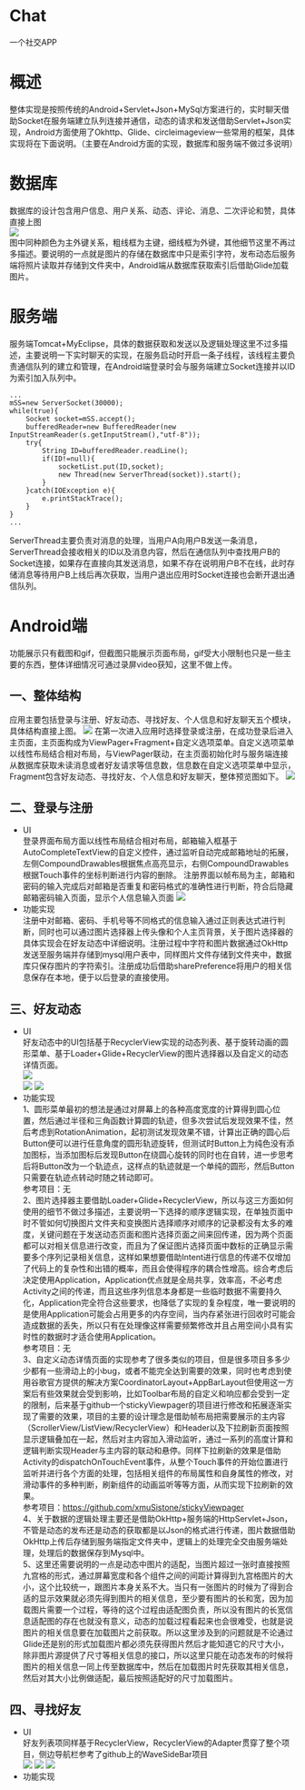 # Chat
一个社交APP
# 概述
整体实现是按照传统的Android+Servlet+Json+MySql方案进行的，实时聊天借助Socket在服务端建立队列连接并通信，动态的请求和发送借助Servlet+Json实现，Android方面使用了Okhttp、Glide、circleimageview一些常用的框架，具体实现将在下面说明。（主要在Android方面的实现，数据库和服务端不做过多说明）
# 数据库
数据库的设计包含用户信息、用户关系、动态、评论、消息、二次评论和赞，具体直接上图<br>
![](https://github.com/onceabu/chat/raw/master/picture/database.jpg)<br>
图中同种颜色为主外键关系，粗线框为主键，细线框为外键，其他细节这里不再过多描述。要说明的一点就是图片的存储在数据库中只是索引字符，发布动态后服务端将照片读取并存储到文件夹中，Android端从数据库获取索引后借助Glide加载图片。
# 服务端
服务端Tomcat+MyEclipse，具体的数据获取和发送以及逻辑处理这里不过多描述，主要说明一下实时聊天的实现，在服务启动时开启一条子线程，该线程主要负责通信队列的建立和管理，在Android端登录时会与服务端建立Socket连接并以ID为索引加入队列中。
```
...
mSS=new ServerSocket(30000);
while(true){
	Socket socket=mSS.accept();
	bufferedReader=new BufferedReader(new InputStreamReader(s.getInputStream(),"utf-8"));
	try{
		String ID=bufferedReader.readLine();
		if(ID!=null){
			socketList.put(ID,socket);
			new Thread(new ServerThread(socket)).start();
		}
	}catch(IOException e){
		e.printStackTrace();
	}
}
...
```
ServerThread主要负责对消息的处理，当用户A向用户B发送一条消息，ServerThread会接收相关的ID以及消息内容，然后在通信队列中查找用户B的Socket连接，如果存在直接向其发送消息，如果不存在说明用户B不在线，此时存储消息等待用户B上线后再次获取，当用户退出应用时Socket连接也会断开退出通信队列。
# Android端
功能展示只有截图和gif，但截图只能展示页面布局，gif受大小限制也只是一些主要的东西，整体详细情况可通过录屏video获知，这里不做上传。
## 一、整体结构
应用主要包括登录与注册、好友动态、寻找好友、个人信息和好友聊天五个模块，具体结构直接上图。
![](https://github.com/onceabu/chat/raw/master/picture/dxc.png)
在第一次进入应用时选择登录或注册，在成功登录后进入主页面，主页面构成为ViewPager+Fragment+自定义选项菜单。自定义选项菜单以线性布局结合相对布局，与ViewPager联动，在主页面初始化时与服务端连接从数据库获取未读消息或者好友请求等信息数，信息数在自定义选项菜单中显示，Fragment包含好友动态、寻找好友、个人信息和好友聊天，整体预览图如下。
![](https://github.com/onceabu/chat/raw/master/picture/main.gif)
## 二、登录与注册
* UI<br>
登录界面布局方面以线性布局结合相对布局，邮箱输入框基于AutoCompleteTextView的自定义控件，通过监听自动完成邮箱地址的拓展，左侧CompoundDrawables根据焦点高亮显示，右侧CompoundDrawables根据Touch事件的坐标判断进行内容的删除。
注册界面以帧布局为主，邮箱和密码的输入完成后对邮箱是否重复和密码格式的准确性进行判断，符合后隐藏邮箱密码输入页面，显示个人信息输入页面
![](https://github.com/onceabu/chat/raw/master/picture/lasa.png)<br>
* 功能实现<br>
注册中对邮箱、密码、手机号等不同格式的信息输入通过正则表达式进行判断，同时也可以通过图片选择器上传头像和个人主页背景，关于图片选择器的具体实现会在好友动态中详细说明。注册过程中字符和图片数据通过OkHttp发送至服务端并存储到mysql用户表中，同样图片文件存储到文件夹中，数据库只保存图片的字符索引。注册成功后借助sharePreference将用户的相关信息保存在本地，便于以后登录的直接使用。
## 三、好友动态
* UI<br>
好友动态中的UI包括基于RecyclerView实现的动态列表、基于旋转动画的圆形菜单、基于Loader+Glide+RecyclerView的图片选择器以及自定义的动态详情页面。<br>
![](https://github.com/onceabu/chat/raw/master/picture/CircleMenu.gif)<br>
![](https://github.com/onceabu/chat/raw/master/picture/picSelector.gif)
![](https://github.com/onceabu/chat/raw/master/picture/comment.gif)<br>
* 功能实现<br>
1、圆形菜单最初的想法是通过对屏幕上的各种高度宽度的计算得到圆心位置，然后通过半径和三角函数计算圆的轨迹，但多次尝试后发现效果不佳，然后考虑到RotationAnimation，起初测试发现效果不错，计算出正确的圆心后Button便可以进行任意角度的圆形轨迹旋转，但测试时Button上为纯色没有添加图标，当添加图标后发现Button在绕圆心旋转的同时也在自转，进一步思考后将Button改为一个轨迹点，这样点的轨迹就是一个单纯的圆形，然后Button只需要在轨迹点转动时随之转动即可。<br>
参考项目：无<br>
2、图片选择器主要借助Loader+Glide+RecyclerView，所以与这三方面如何使用的细节不做过多描述，主要说明一下选择的顺序逻辑实现，在单独页面中时不管如何切换图片文件夹和变换图片选择顺序对顺序的记录都没有太多的难度，关键问题在于发送动态页面和图片选择页面之间来回传递，因为两个页面都可以对相关信息进行改变，而且为了保证图片选择页面中数标的正确显示需要多个序列记录相关信息，这样如果想要借助Intent进行信息的传递不仅增加了代码上的复杂性和出错的概率，而且会使得程序的耦合性增高。综合考虑后决定使用Application，Application优点就是全局共享，效率高，不必考虑Activity之间的传递，而且这些序列信息本身都是一些临时数据不需要持久化，Application完全符合这些要求，也降低了实现的复杂程度，唯一要说明的是使用Application可能会占用更多的内存空间，当内存紧张进行回收时可能会造成数据的丢失，所以只有在处理像这样需要频繁修改并且占用空间小具有实时性的数据时才适合使用Application。<br>
参考项目：无<br>
3、自定义动态详情页面的实现参考了很多类似的项目，但是很多项目多多少少都有一些滑动上的小bug，或者不能完全达到需要的效果，同时也考虑到使用谷歌官方提供的解决方案CoordinatorLayout+AppBarLayout但使用这一方案后有些效果就会受到影响，比如Toolbar布局的自定义和响应都会受到一定的限制，后来基于github一个stickyViewpager的项目进行修改和拓展逐渐实现了需要的效果，项目的主要的设计理念是借助帧布局把需要展示的主内容（ScrollerView/ListView/RecyclerView）和Header以及下拉刷新页面按照显示逻辑叠加在一起，然后对主内容加入滑动监听，通过一系列的高度计算和逻辑判断实现Header与主内容的联动和悬停。同样下拉刷新的效果是借助Activity的dispatchOnTouchEvent事件，从整个Touch事件的开始位置进行监听并进行各个方面的处理，包括相关组件的布局属性和自身属性的修改，对滑动事件的多种判断，刷新组件的动画监听等等方面，从而实现下拉刷新的效果。<br>
参考项目：https://github.com/xmuSistone/stickyViewpager<br>
4、关于数据的逻辑处理主要还是借助OkHttp+服务端的HttpServlet+Json，不管是动态的发布还是动态的获取都是以Json的格式进行传递，图片数据借助OkHttp上传后存储到服务端指定文件夹中，逻辑上的处理完全交由服务端处理，处理后的数据保存到Mysql中。<br>
5、这里还需要说明的一点是动态中图片的适配，当图片超过一张时直接按照九宫格的形式，通过屏幕宽度和各个组件之间的间距计算得到九宫格图片的大小，这个比较统一，跟图片本身关系不大。当只有一张图片的时候为了得到合适的显示效果就必须先得到图片的相关信息，至少要有图片的长和宽，因为加载图片需要一个过程，等待的这个过程由适配图负责，所以没有图片的长宽信息适配图的存在也就没有意义，动态的加载过程看起来也会很难受，也就是说图片的相关信息要在加载图片之前获取。所以这里涉及到的问题就是不论通过Glide还是别的形式加载图片都必须先获得图片然后才能知道它的尺寸大小，除非图片源提供了尺寸等相关信息的接口，所以这里只能在动态发布的时候将图片的相关信息一同上传至数据库中，然后在加载图片时先获取其相关信息，然后对其大小比例做适配，最后按照适配好的尺寸加载图片。
## 四、寻找好友
* UI<br>
好友列表项同样基于RecyclerView，RecyclerView的Adapter贯穿了整个项目，侧边导航栏参考了github上的WaveSideBar项目<br>
![](https://github.com/onceabu/chat/raw/master/picture/searcha.gif)
![](https://github.com/onceabu/chat/raw/master/picture/searchb.gif)
![](https://github.com/onceabu/chat/raw/master/picture/searchc.gif)<br>
* 功能实现<br>
